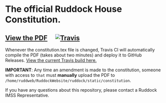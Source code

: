 # The official Ruddock House Constitution.

## [View the PDF](https://github.com/RuddockHouse/RuddockConstitution/releases/latest) &nbsp;&nbsp;&nbsp; [![Travis](https://img.shields.io/travis/RuddockHouse/RuddockConstitution.svg)](https://travis-ci.org/RuddockHouse/RuddockConstitution)

Whenever the constitution.tex file is changed, Travis CI will automatically compile the PDF (takes about two minutes) and deploy it to GitHub Releases. [View the current Travis build here.](https://travis-ci.org/RuddockHouse/RuddockConstitution)

**IMPORTANT**: Any time an amendment is made to the constitution, someone with access to `that` must **manually** upload the PDF to `/home/ruddweb/RuddockWebsite/ruddock/static/constitution`.

If you have any questions about this repository, please contact a Ruddock IMSS Representative.

